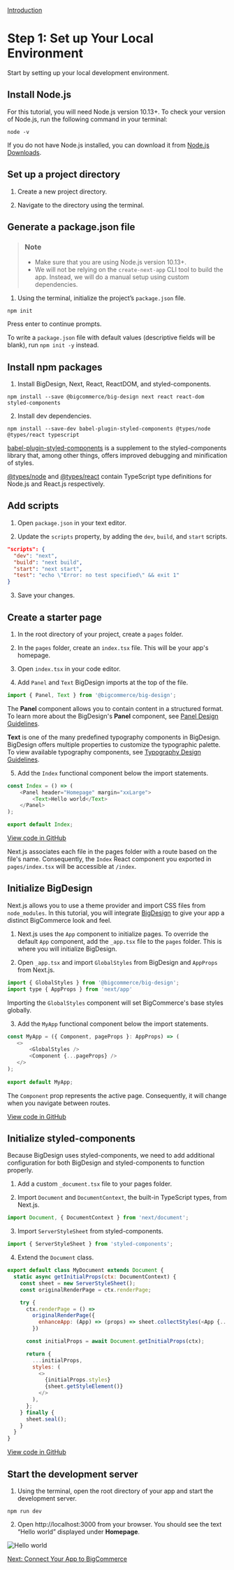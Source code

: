 [Introduction](https://developer.bigcommerce.com/api-docs/apps/tutorials/sample-app-nextjs/introduction)

# Step 1: Set up Your Local Environment

Start by setting up your local development environment.

## Install Node.js

For this tutorial, you will need Node.js version 10.13+. To check your version of Node.js, run the following command in your terminal:

```shell
node -v
```

If you do not have Node.js installed, you can download it from [Node.js Downloads](https://nodejs.org/en/download/). 

## Set up a project directory

1. Create a new project directory.

2. Navigate to the directory using the terminal.

## Generate a package.json file

<div class="HubBlock--callout">
<div class="CalloutBlock--info">
<div class="HubBlock-content">

> ### Note
> * Make sure that you are using Node.js version 10.13+.
> * We will not be relying on the `create-next-app` CLI tool to build the app. Instead, we will do a manual setup using custom dependencies.

</div>
</div>
</div> 

1. Using the terminal, initialize the project’s `package.json` file.

```shell
npm init
```

Press enter to continue prompts.

To write a `package.json` file with default values (descriptive fields will be blank), run `npm init -y` instead.

## Install npm packages

1. Install BigDesign, Next, React, ReactDOM, and styled-components.

```shell
npm install --save @bigcommerce/big-design next react react-dom styled-components
```

2. Install dev dependencies.

```shell
npm install --save-dev babel-plugin-styled-components @types/node @types/react typescript
```

[babel-plugin-styled-components](https://www.npmjs.com/package/babel-plugin-styled-components) is a supplement to the styled-components library that, among other things, offers improved debugging and minification of styles.

[@types/node](https://www.npmjs.com/package/@types/node) and [@types/react](https://www.npmjs.com/package/@types/react) contain TypeScript type definitions for Node.js and React.js respectively.

## Add scripts

1. Open `package.json` in your text editor.

2. Update the `scripts` property, by adding the `dev`, `build`, and `start` scripts.

```json
"scripts": {
  "dev": "next",
  "build": "next build",
  "start": "next start",
  "test": "echo \"Error: no test specified\" && exit 1"
}
```

3. Save your changes.

## Create a starter page

1. In the root directory of your project, create a `pages` folder.

2. In the `pages` folder, create an `index.tsx` file. This will be your app's homepage.

3. Open `index.tsx` in your code editor.

4. Add `Panel` and `Text` BigDesign imports at the top of the file.

```js
import { Panel, Text } from '@bigcommerce/big-design';
```
The **Panel** component allows you to contain content in a structured format. To learn more about the BigDesign's **Panel** component, see [Panel Design Guidelines](https://design.bigcommerce.com/components/panels).

**Text** is one of the many predefined typography components in BigDesign. BigDesign offers multiple properties to customize the typographic palette. To view available typography components, see  [Typography Design Guidelines](https://design.bigcommerce.com/components/typography).

5. Add the `Index` functional component below the import statements.

```js
const Index = () => (
    <Panel header="Homepage" margin="xxLarge">
        <Text>Hello world</Text>
    </Panel>
);

export default Index;
```

[View code in GitHub](https://github.com/bigcommerce/sample-app-nodejs/blob/step-1-app-foundation/pages/index.tsx)

Next.js associates each file in the pages folder with a route based on the file's name. Consequently, the `Index` React component you exported in `pages/index.tsx` will be accessible at `/index`.

## Initialize BigDesign

Next.js allows you to use a theme provider and import CSS files from `node_modules`. In this tutorial, you will integrate [BigDesign](https://developer.bigcommerce.com/) to give your app a distinct BigCommerce look and feel.

1. Next.js uses the `App` component to initialize pages. To override the default `App` component, add the `_app.tsx` file to the `pages` folder. This is where you will initialize BigDesign. 

2. Open `_app.tsx` and import `GlobalStyles` from BigDesign and `AppProps` from Next.js.

```js
import { GlobalStyles } from '@bigcommerce/big-design';
import type { AppProps } from 'next/app'
```

Importing the `GlobalStyles` component will set BigCommerce's base styles globally.

3. Add the `MyApp` functional component below the import statements.

```js
const MyApp = ({ Component, pageProps }: AppProps) => (
   <>
       <GlobalStyles />
       <Component {...pageProps} />
   </>
);
 
export default MyApp;
```

The `Component` prop represents the active page. Consequently, it will change when you navigate between routes.

[View code in GitHub](https://github.com/bigcommerce/sample-app-nodejs/blob/step-1-app-foundation/pages/_app.tsx)

## Initialize styled-components

Because BigDesign uses styled-components, we need to add additional configuration for both BigDesign and styled-components to function properly.

1. Add a custom `_document.tsx` file to your pages folder. 

2. Import `Document` and `DocumentContext`, the built-in TypeScript types, from Next.js.

```js
import Document, { DocumentContext } from 'next/document';
```

3. Import `ServerStyleSheet` from styled-components.

```js
import { ServerStyleSheet } from 'styled-components';
```

4. Extend the `Document` class.

```js
export default class MyDocument extends Document {
  static async getInitialProps(ctx: DocumentContext) {
    const sheet = new ServerStyleSheet();
    const originalRenderPage = ctx.renderPage;

    try {
      ctx.renderPage = () =>
        originalRenderPage({
          enhanceApp: (App) => (props) => sheet.collectStyles(<App {...props} />),
        })

      const initialProps = await Document.getInitialProps(ctx);

      return {
        ...initialProps,
        styles: (
          <>
            {initialProps.styles}
            {sheet.getStyleElement()}
          </>
        ),
      };
    } finally {
      sheet.seal();
    }
  }
}
```

[View code in GitHub](https://github.com/bigcommerce/sample-app-nodejs/blob/step-1-app-foundation/pages/_document.tsx)

## Start the development server

1. Using the terminal, open the root directory of your app and start the development server. 

```shell
npm run dev
```

2. Open http://localhost:3000 from your browser. You should see the text “Hello world” displayed under **Homepage**.

![Hello world](https://storage.googleapis.com/bigcommerce-production-dev-center/images/Sample_app/nextjs-app-01.png "Hello world")

[Next: Connect Your App to BigCommerce](https://developer.bigcommerce.com/api-docs/apps/tutorials/sample-app-nextjs/step-2-connect)
